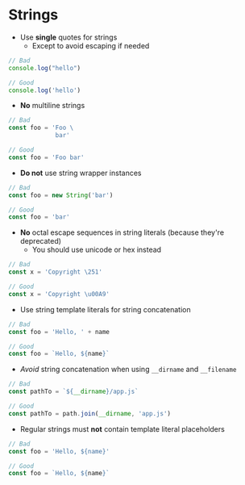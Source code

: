 # Strings

- Use **single** quotes for strings
  - Except to avoid escaping if needed
```js
// Bad
console.log("hello")

// Good
console.log('hello')
```

- **No** multiline strings
```js
// Bad
const foo = 'Foo \
             bar'

// Good
const foo = 'Foo bar'
```

- **Do not** use string wrapper instances
```js
// Bad
const foo = new String('bar')

// Good
const foo = 'bar'
```

- **No** octal escape sequences in string literals (because they're deprecated)
  - You should use unicode or hex instead
```js
// Bad
const x = 'Copyright \251'

// Good
const x = 'Copyright \u00A9'
```

- Use string template literals for string concatenation
```js
// Bad
const foo = 'Hello, ' + name

// Good
const foo = `Hello, ${name}`
```

- _Avoid_ string concatenation when using `__dirname` and `__filename`
```js
// Bad
const pathTo = `${__dirname}/app.js`

// Good
const pathTo = path.join(__dirname, 'app.js')
```

- Regular strings must **not** contain template literal placeholders
```js
// Bad
const foo = 'Hello, ${name}'

// Good
const foo = `Hello, ${name}`
```
